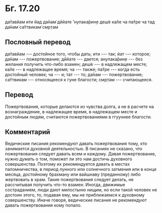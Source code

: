 # Бг. 17.20

да̄тавйам ити йад да̄нам̇ дӣйате 'нупака̄рин̣е деш́е ка̄ле ча па̄тре ча тад
да̄нам̇ са̄ттвикам̇ смр̣там

## Пословный перевод

да̄тавйам --- достойное того, чтобы дать; ити --- так; йат --- которое;
да̄нам --- пожертвование; дӣйате --- дается; анупака̄рин̣е --- без желания
получить что-либо взамен; деш́е --- в надлежащем месте; ка̄ле --- в
надлежащее время; ча --- также; па̄тре --- когда есть достойный человек;
ча --- и; тат --- то; да̄нам --- пожертвование; са̄ттвикам --- относящееся
к гуне благости; смр̣там --- считающееся.

## Перевод

Пожертвования, которые делаются из чувства долга, а не в расчете на
вознаграждение, в надлежащее время, в надлежащем месте и достойным
людям, считаются пожертвованиями в ггууннее благости.

## Комментарий

Ведические писания рекомендуют давать пожертвования тому, кто занимается
духовной деятельностью. В писаниях не сказано, что пожертвования следует
давать всем и каждому. Давая пожертвование, нужно думать о том, поможет
ли это нам достичь духовного совершенства. Поэтому их рекомендуется
давать в местах паломничества, в период лунного или солнечного затмения
или в конце месяца, достойному брахману или вайшнаву (преданному) либо
жертвовать в храм. Такие пожертвования следует делать, не рассчитывая
получить что-то взамен. Иногда, движимые состраданием, люди дают
милостыню нищим, но если такой человек не достоин этого, то, подавая
ему, мы не приближаемся к духовному совершенству. Иначе говоря,
ведические писания не рекомендуют давать пожертвования кому попало.

